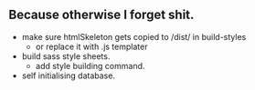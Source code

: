 ## Because otherwise I forget shit.

- make sure htmlSkeleton gets copied to /dist/ in build-styles
  - or replace it with .js templater
- build sass style sheets.
  - add style building command.
- self initialising database.
